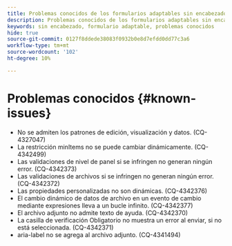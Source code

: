 ```yaml
---
title: Problemas conocidos de los formularios adaptables sin encabezado
description: Problemas conocidos de los formularios adaptables sin encabezado
keywords: sin encabezado, formulario adaptable, problemas conocidos
hide: true
source-git-commit: 0127f8ddede38083f0932b0e8d7efdd0dd77c3a6
workflow-type: tm+mt
source-wordcount: '102'
ht-degree: 10%

---
```



# Problemas conocidos {#known-issues}

* No se admiten los patrones de edición, visualización y datos. (CQ-4327047)
* La restricción minItems no se puede cambiar dinámicamente. (CQ-4342499)
* Las validaciones de nivel de panel si se infringen no generan ningún error. (CQ-4342373)
* Las validaciones de archivos si se infringen no generan ningún error. (CQ-4342372)
* Las propiedades personalizadas no son dinámicas. (CQ-4342376)
* El cambio dinámico de datos de archivo en un evento de cambio mediante expresiones lleva a un bucle infinito. (CQ-4342377)
* El archivo adjunto no admite texto de ayuda. (CQ-4342370)
* La casilla de verificación Obligatorio no muestra un error al enviar, si no está seleccionada. (CQ-4342371)
* aria-label no se agrega al archivo adjunto. (CQ-4341494)
